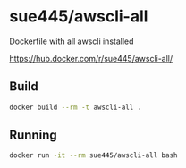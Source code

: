 # sue445/awscli-all
Dockerfile with all awscli installed

https://hub.docker.com/r/sue445/awscli-all/

## Build
```bash
docker build --rm -t awscli-all .
```

## Running
```bash
docker run -it --rm sue445/awscli-all bash
```
